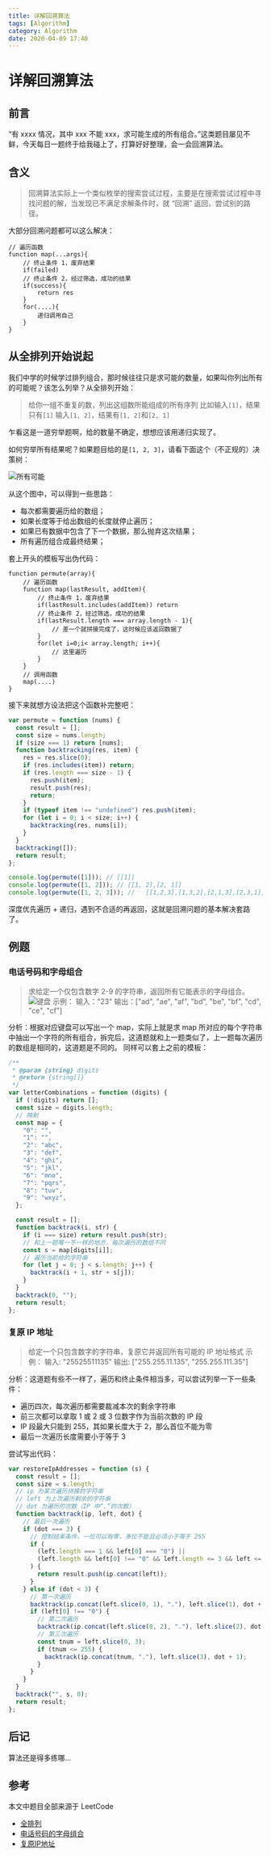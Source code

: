 ```yaml
---
title: 详解回溯算法
tags: [Algorithm]
category: Algorithm
date: 2020-04-09 17:40
---
```

# 详解回溯算法

## 前言
“有 xxxx 情况，其中 xxx 不能 xxx，求可能生成的所有组合。”这类题目屡见不鲜，今天每日一题终于给我碰上了，打算好好整理，会一会回溯算法。

## 含义
> 回溯算法实际上一个类似枚举的搜索尝试过程，主要是在搜索尝试过程中寻找问题的解，当发现已不满足求解条件时，就 “回溯” 返回，尝试别的路径。

大部分回溯问题都可以这么解决：
```
// 遍历函数
function map(...args){
    // 终止条件 1，废弃结果
    if(failed)
    // 终止条件 2，经过筛选，成功的结果
    if(success){
        return res
    }
    for(....){
        递归调用自己
    }
}

```

## 从全排列开始说起
我们中学的时候学过排列组合，那时候往往只是求可能的数量，如果叫你列出所有的可能呢？该怎么列举？从全排列开始：
> 给你一组不重复的数，列出这组数所能组成的所有序列
> 比如输入`[1]`，结果只有`[1]`
> 输入`[1, 2]`，结果有`[1, 2]`和`[2, 1]`

乍看这是一道穷举题啊，给的数量不确定，想想应该用递归实现了。

如何穷举所有结果呢？如果题目给的是`[1, 2, 3]`，请看下面这个（不正规的）决策树：

![所有可能](https://static.gongfangwen.com/2020-04-09-%E6%89%80%E6%9C%89%E5%8F%AF%E8%83%BD.png)

从这个图中，可以得到一些思路：
- 每次都需要遍历给的数组；
- 如果长度等于给出数组的长度就停止遍历；
- 如果已有数据中包含了下一个数据，那么抛弃这次结果；
- 所有遍历组合成最终结果；

套上开头的模板写出伪代码：
```
function permute(array){
    // 遍历函数
    function map(lastResult, addItem){
        // 终止条件 1，废弃结果
        if(lastResult.includes(addItem)) return
        // 终止条件 2，经过筛选，成功的结果
        if(lastResult.length === array.length - 1){
            // 差一个就拼接完成了，这时候应该返回数据了
        }
        for(let i=0;i< array.length; i++){
            // 这里遍历
        }
    }
    // 调用函数
    map(....)
}
```

接下来就想方设法把这个函数补完整吧：
```javascript
var permute = function (nums) {
  const result = [];
  const size = nums.length;
  if (size === 1) return [nums];
  function backtracking(res, item) {
    res = res.slice(0);
    if (res.includes(item)) return;
    if (res.length === size - 1) {
      res.push(item);
      result.push(res);
      return;
    }
    if (typeof item !== "undefined") res.push(item);
    for (let i = 0; i < size; i++) {
      backtracking(res, nums[i]);
    }
  }
  backtracking([]);
  return result;
};

console.log(permute([1])); // [[1]]
console.log(permute([1, 2])); // [[1, 2],[2, 1]]
console.log(permute([1, 2, 3])); //   [[1,2,3],[1,3,2],[2,1,3],[2,3,1],[3,1,2],[3,2,1]]
```

深度优先遍历 + 递归，遇到不合适的再返回，这就是回溯问题的基本解决套路了。


## 例题

### 电话号码和字母组合
> 求给定一个仅包含数字 2-9 的字符串，返回所有它能表示的字母组合。
> ![键盘](https://static.gongfangwen.com/2020-04-09-15864238459414.png)
> 示例：
> 输入："23"
> 输出：["ad", "ae", "af", "bd", "be", "bf", "cd", "ce", "cf"]

分析：根据对应键盘可以写出一个 map，实际上就是求 map 所对应的每个字符串中抽出一个字符的所有组合，拆完后，这道题就和上一题类似了，上一题每次遍历的数组是相同的，这道题是不同的。
同样可以套上之前的模板：
```javascript
/**
 * @param {string} digits
 * @return {string[]}
 */
var letterCombinations = function (digits) {
  if (!digits) return [];
  const size = digits.length;
  // 映射
  const map = {
    "0": "",
    "1": "",
    "2": "abc",
    "3": "def",
    "4": "ghi",
    "5": "jkl",
    "6": "mno",
    "7": "pqrs",
    "8": "tuv",
    "9": "wxyz",
  };

  const result = [];
  function backtrack(i, str) {
    if (i === size) return result.push(str);
    // 和上一题唯一不一样的地方，每次遍历的数组不同
    const s = map[digits[i]];
    // 遍历当前给的字符串
    for (let j = 0; j < s.length; j++) {
      backtrack(i + 1, str + s[j]);
    }
  }
  backtrack(0, "");
  return result;
};
```

### 复原 IP 地址
> 给定一个只包含数字的字符串，复原它并返回所有可能的 IP 地址格式
> 示例：
> 输入: "25525511135"
> 输出: ["255.255.11.135", "255.255.111.35"]

分析：这道题有些不一样了，遍历和终止条件相当多，可以尝试列举一下一些条件：
- 遍历四次，每次遍历都需要裁减本次的剩余字符串
- 前三次都可以拿取 1 或 2 或 3 位数字作为当前次数的 IP 段
- IP 段最大只能到 255，其如果长度大于 2，那么首位不能为零
- 最后一次遍历长度需要小于等于 3

尝试写出代码：
```javascript
var restoreIpAddresses = function (s) {
  const result = [];
  const size = s.length;
  // ip 为某次遍历拼接的字符串
  // left 为上次遍历剩余的字符串
  // dot 为遍历的次数（IP 中“.”的次数）
  function backtrack(ip, left, dot) {
    // 最后一次遍历
    if (dot === 3) {
      // 控制结束条件，一位可以有零，多位不能且必须小于等于 255
      if (
        (left.length === 1 && left[0] === "0") ||
        (left.length && left[0] !== "0" && left.length <= 3 && left <= 255)
      ) {
        return result.push(ip.concat(left));
      }
    } else if (dot < 3) {
      // 第一次遍历
      backtrack(ip.concat(left.slice(0, 1), "."), left.slice(1), dot + 1);
      if (left[0] !== "0") {
        // 第二次遍历
        backtrack(ip.concat(left.slice(0, 2), "."), left.slice(2), dot + 1);
        // 第三次遍历
        const tnum = left.slice(0, 3);
        if (tnum <= 255) {
          backtrack(ip.concat(tnum, "."), left.slice(3), dot + 1);
        }
      }
    }
  }
  backtrack("", s, 0);
  return result;
};
```

## 后记
算法还是得多练哪...

## 参考
本文中题目全部来源于 LeetCode
- [全排列](https://leetcode-cn.com/problems/permutations/)
- [电话号码的字母组合](https://leetcode-cn.com/problems/letter-combinations-of-a-phone-number/)
- [复原IP地址](https://leetcode-cn.com/problems/restore-ip-addresses)
